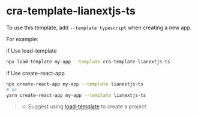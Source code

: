 # cra-template-lianextjs-ts


To use this template, add `--template typescript` when creating a new app.

For example:

if Use load-template
```sh
npx load-template my-app --template cra-template-lianextjs-ts
```

if Use create-react-app
```sh
npx create-react-app my-app --template lianextjs-ts
# or
yarn create-react-app my-app --template lianextjs-ts
```


> ☺️ Suggest using [load-template](https://www.npmjs.com/package/load-template) to create a project
